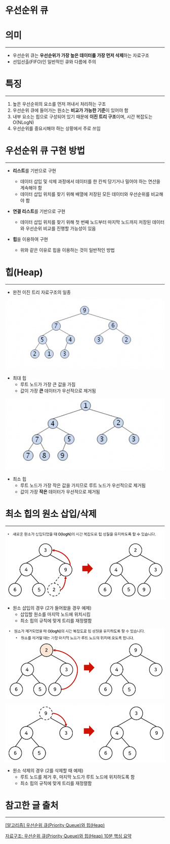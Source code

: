 # 우선순위 큐

# 의미

---

- 우선순위 큐는 **우선순위가 가장 높은 데이터를 가장 먼저 삭제**하는 자료구조
- 선입선출(FIFO)인 일반적인 큐와 다름에 주의

# 특징

---

1. 높은 우선순위의 요소를 먼저 꺼내서 처리하는 구조
2. 우선순위 큐에 들어가는 원소는 **비교가 가능한 기준**이 있어야 함
3. 내부 요소는 힙으로 구성되어 있기 때문에 **이진 트리 구조**이며, 시간 복잡도는 O(NLogN)
4. 우선순위를 중요시해야 하는 상황에서 주로 쓰임

# 우선순위 큐 구현 방법

---

- **리스트**를 기반으로 구현
    - 데이터 삽입 및 삭제 과정에서 데이터를 한 칸씩 당기거나 밀어야 하는 연산을 계속해야 함
    - 데이터 삽입 위치를 찾기 위해 배열에 저장된 모든 데이터와 우선순위를 비교해야 함

- **연결 리스트**를 기반으로 구현
    - 데이터 삽입 위치를 찾기 위해 첫 번째 노드부터 마지막 노드까지 저장된 데이터와 우선순위 비교를 진행할 가능성이 있음

- **힙**을 이용하여 구현
    - 위와 같은 이유로 힙을 이용하는 것이 일반적인 방법
    

# 힙(Heap)

---

- 완전 이진 트리 자료구조의 일종

![Untitled](lyw_img/Untitled.png)

- 최대 힙
    - 루트 노드가 가장 큰 값을 가짐
    - 값이 가장 **큰** 데이터가 우선적으로 제거됨

![Untitled](lyw_img/Untitled_1.png)

- 최소 힙
    - 루트 노드가 가장 작은 값을 가지므로 루트 노드가 우선적으로 제거됨
    - 값이 가장 **작은** 데이터가 우선적으로 제거됨
    

# 최소 힙의 원소 삽입/삭제

---

![Untitled](lyw_img/Untitled_2.png)

- 원소 삽입의 경우 (2가 들어왔을 경우 예제)
    - 삽입할 원소를 마지막 노드에 위치시킴
    - 최소 힙의 규칙에 맞게 트리를 재정렬함

![Untitled](lyw_img/Untitled_3.png)

![Untitled](lyw_img/Untitled_4.png)

- 원소 삭제의 경우 (2를 삭제할 때 예제)
    - 루트 노드를 제거 후, 마지막 노드가 루트 노드에 위치하도록 함
    - 최소 힙의 규칙에 맞게 트리를 재정렬함

# 참고한 글 출처

---

[[알고리즘] 우선순위 큐(Priority Queue)와 힙(Heap)](https://velog.io/@jun_/Algorithm-%EC%9A%B0%EC%84%A0%EC%88%9C%EC%9C%84-%ED%81%90Priority-Queue%EC%99%80-%ED%9E%99Heap)

[자료구조: 우선순위 큐(Priority Queue)와 힙(Heap) 10분 핵심 요약](https://youtu.be/AjFlp951nz0)
